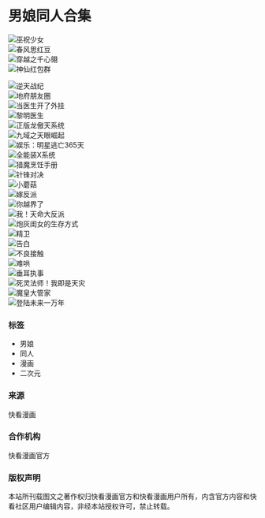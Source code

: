 # 男娘同人合集

![巫祝少女](https://f12stag.kkmh.com/image/180706/O2SdLzYXI.webp)  
![春风思红豆](https://f12stag.kkmh.com/image/181026/SF4zZhBx4.webp)  
![穿越之千心翎](https://f12stag.kkmh.com/image/160318/fb3uftr8c.webp)  
![神仙红包群](https://f12stag.kkmh.com/image/200921/N79xy8NhW.webp)  

![逆天战纪](https://f12stag.kkmh.com/image/210302/2lEAs850Z.webp)  
![地府朋友圈](https://f12stag.kkmh.com/image/190122/fBULml8Pe.webp)  
![当医生开了外挂](https://f12stag.kkmh.com/image/221013/5aA87xATD.webp)  
![黎明医生](https://f12stag.kkmh.com/image/210804/EWbpF54ed.webp)  
![正版龙傲天系统](https://f12stag.kkmh.com/image/200108/hbXkoUQwS.webp)  
![九域之天眼崛起](https://f12stag.kkmh.com/image/210526/eR6XT6M7Q.webp)  
![娱乐：明星逃亡365天](https://f12stag.kkmh.com/image/210121/QvlLvFRib.webp)  
![全能装X系统](https://f12stag.kkmh.com/image/230327/YtOJWijzG.webp)  
![猎魔烹饪手册](https://f12stag.kkmh.com/image/201215/lJWUCwKrh.webp)  
![针锋对决](https://f12stag.kkmh.com/image/230626/PAGFrXJal.webp)  
![小蘑菇](https://f12stag.kkmh.com/image/230630/ZkgTAgxtb.webp)  
![嫁反派](https://f12stag.kkmh.com/image/230822/ZDHU2UiJL.webp)  
![你越界了](https://f12stag.kkmh.com/image/250217/AXccLWxuu.webp)  
![我！天命大反派](https://f12stag.kkmh.com/image/230704/fGtGcCrin.webp)  
![炮灰闺女的生存方式](https://f12stag.kkmh.com/image/240722/6hjGdQjSB.webp)  
![精卫](https://f12stag.kkmh.com/image/241105/pxSzYGUom.webp)  
![告白](https://f12stag.kkmh.com/image/241073/TlvSmTVwB.webp)  
![不良接触](https://f12stag.kkmh.com/image/250201/CzMaXqFLr.webp)  
![难哄](https://f12stag.kkmh.com/image/230704/spzXLwCQS.webp)  
![垂耳执事](https://f12stag.kkmh.com/image/230714/fyTZsmOvS.webp)  
![死灵法师！我即是天灾](https://f12stag.kkmh.com/image/241107/XindKXGCZ.webp)  
![魔皇大管家](https://f12stag.kkmh.com/image/240202/XDxNqpOwm.webp)  
![登陆未来一万年](https://f12stag.kkmh.com/image/230105/XTPSnDxOU.webp)  

### 标签
- 男娘
- 同人
- 漫画
- 二次元

### 来源
快看漫画

### 合作机构
快看漫画官方

### 版权声明
本站所刊载图文之著作权归快看漫画官方和快看漫画用户所有，内含官方内容和快看社区用户编辑内容，非经本站授权许可，禁止转载。